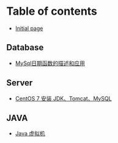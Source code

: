 # Table of contents

* [Initial page](README.md)

## Database

* [MySql日期函数的描述和应用](database/mysql-ri-qi-han-shu-de-miao-shu-he-ying-yong.md)

## Server

* [CentOS 7 安装 JDK、Tomcat、MySQL](server/centos7-an-zhuang-jdktomcatmysql.md)

## JAVA

* [Java 虚拟机](java/untitled.md)

